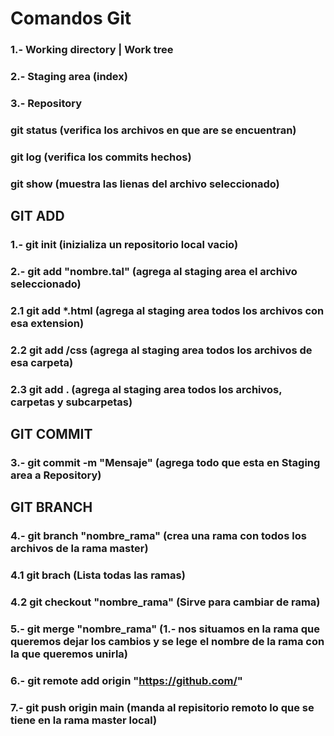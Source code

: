  # Comandos Git

 ### 1.- Working directory | Work tree
 ### 2.- Staging area (index)
 ### 3.- Repository

### git status (verifica los archivos en que are se encuentran)
### git log (verifica los commits hechos)
### git show (muestra las lienas del archivo seleccionado)

## GIT ADD
### 1.- git init (inizializa un repositorio local vacio)
### 2.- git add "nombre.tal" (agrega al staging area el archivo seleccionado)
### 2.1 git add *.html (agrega al staging area todos los archivos con esa extension)
### 2.2 git add /css (agrega al staging area todos los archivos de esa carpeta)
### 2.3 git add . (agrega al staging area todos los archivos, carpetas y subcarpetas)

## GIT COMMIT
### 3.- git commit -m "Mensaje" (agrega todo que esta en Staging area a Repository)

## GIT BRANCH
### 4.- git branch "nombre_rama" (crea una rama con todos los archivos de la rama master)
### 4.1 git brach (Lista todas las ramas)
### 4.2 git checkout "nombre_rama" (Sirve para cambiar de rama)

### 5.- git merge "nombre_rama" (1.- nos situamos en la rama que queremos dejar los cambios y se lege el nombre de la rama con la que queremos unirla)

### 6.- git remote add origin "https://github.com/"

### 7.- git push origin main (manda al repisitorio remoto lo que se tiene en la rama master local)
